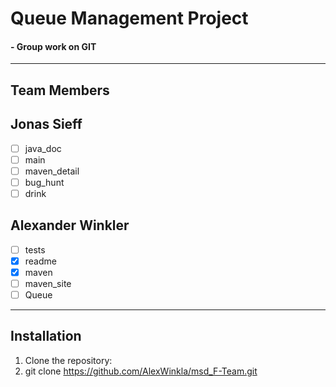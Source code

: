 # Queue Management Project
#### - Group work on GIT
***

## Team Members

## Jonas Sieff

- [ ] java_doc
- [ ] main
- [ ] maven_detail
- [ ] bug_hunt
- [ ] drink

## Alexander Winkler

- [ ] tests
- [x] readme
- [x] maven
- [ ] maven_site
- [ ] Queue

---

## Installation

1. Clone the repository:
2. git clone https://github.com/AlexWinkla/msd_F-Team.git


